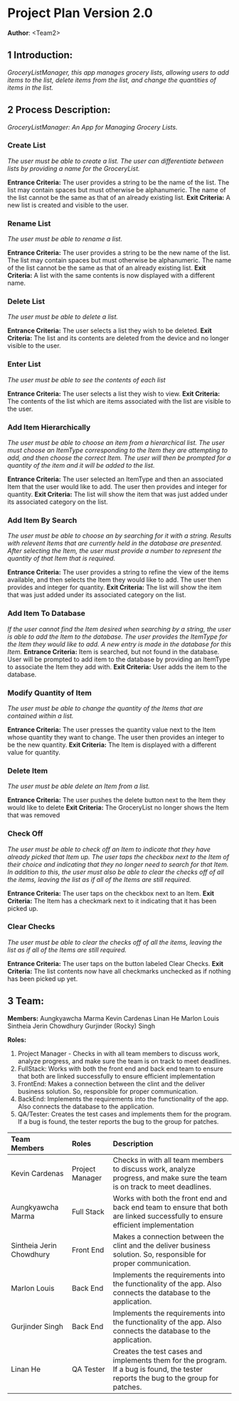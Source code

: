 # Project Plan Version 2.0

**Author**: \<Team2\>

## 1 Introduction:
 *GroceryListManager, this app manages grocery lists, allowing users to add items to the list, delete items from the list, and change the quantities of items in the list.*

## 2 Process Description:
*GroceryListManager: An App for Managing Grocery Lists.*

### Create List
_The user must be able to create a list. The user can differentiate between lists by providing a name for the GroceryList._

__Entrance Criteria:__ The user provides a string to be the name of the list. The list may contain spaces but must otherwise be alphanumeric. The name of the list cannot be the same as that of an already existing list.
__Exit Criteria:__ A new list is created and visible to the user.

### Rename List
_The user must be able to rename a list._

__Entrance Criteria:__ The user provides a string to be the new name of the list. The list may contain spaces but must otherwise be alphanumeric. The name of the list cannot be the same as that of an already existing list.
__Exit Criteria:__ A list with the same contents is now displayed with a different name.

### Delete List
_The user must be able to delete a list._

__Entrance Criteria:__ The user selects a list they wish to be deleted.
__Exit Criteria:__ The list and its contents are deleted from the device and no longer visible to the user.

### Enter List
_The user must be able to see the contents of each list_

__Entrance Criteria:__ The user selects a list they wish to view.
__Exit Criteria:__ The contents of the list which are items associated with the list are visible to the user.

### Add Item Hierarchically
_The user must be able to choose an item from a hierarchical list. The user must choose an ItemType corresponding to the Item they are attempting to add, and then choose the correct Item. The user will then be prompted for a quantity of the item and it will be added to the list._

__Entrance Criteria:__ The user selected an ItemType and then an associated Item that the user would like to add. The user then provides and integer for quantity.
__Exit Criteria:__ The list will show the item that was just added under its associated category on the list.

### Add Item By Search
_The user must be able to choose an by searching for it with a string. Results with relevent Items that are currently held in the database are presented. After selecting the Item, the user must provide a number to represent the quantity of that Item that is required._ 

__Entrance Criteria:__ The user provides a string to refine the view of the items available, and then selects the Item they would like to add. The user then provides and integer for quantity.
__Exit Criteria:__ The list will show the item that was just added under its associated category on the list.

### Add Item To Database
_If the user cannot find the Item desired when searching by a string, the user is able to add the Item to the database. The user provides the ItemType for the Item they would like to add. A new entry is made in the database for this Item._
__Entrance Criteria:__ Item is searched, but not found in the database. User will be prompted to add item to the database by providing an ItemType to associate the Item they add with.
__Exit Criteria:__ User adds the item to the database.

### Modify Quantity of Item
_The user must be able to change the quantity of the Items that are contained within a list._ 

__Entrance Criteria:__ The user presses the quantity value next to the Item whose quantity they want to change. The user then provides an integer to be the new quantity.
__Exit Criteria:__ The Item is displayed with a different value for quantity.

### Delete Item
_The user must be able delete an Item from a list._ 

__Entrance Criteria:__ The user pushes the delete button next to the Item they would like to delete
__Exit Criteria:__ The GroceryList no longer shows the Item that was removed

### Check Off
_The user must be able to check off an Item to indicate that they have already picked that Item up. The user taps the checkbox next to the Item of their choice and indicating that they no longer need to search for that Item. In addition to this, the user must also be able to clear the checks off of all the items, leaving the list as if all of the Items are still required._ 

__Entrance Criteria:__ The user taps on the checkbox next to an Item.
__Exit Criteria:__ The Item has a checkmark next to it indicating that it has been picked up.

### Clear Checks
_The user must be able to clear the checks off of all the items, leaving the list as if all of the Items are still required._ 

__Entrance Criteria:__ The user taps on the button labeled Clear Checks.
__Exit Criteria:__ The list contents now have all checkmarks unchecked as if nothing has been picked up yet.

## 3 Team:
**Members:**
Aungkyawcha Marma
Kevin Cardenas
Linan He
Marlon Louis
Sintheia Jerin Chowdhury
Gurjinder (Rocky) Singh

**Roles:**

1. Project Manager - Checks in with all team members to discuss work, analyze progress, and make sure the team is on track to meet deadlines.
2. FullStack: Works with both the front end and back end team to ensure that both are linked successfully to ensure efficient implementation
3. FrontEnd: Makes a connection between the clint and the deliver business solution. So, responsible for proper communication.
4. BackEnd: Implements the requirements into the functionality of the app. Also connects the database to the application.
5. QA/Tester: Creates the test cases and implements them for the program. If a bug is found, the tester reports the bug to the group for patches.

| Team Members| Roles| Description|
|:---|:---|:---|
|Kevin Cardenas | Project Manager|Checks in with all team members to discuss work, analyze progress, and make sure the team is on track to meet deadlines.|
|Aungkyawcha Marma | Full Stack |Works with both the front end and back end team to ensure that both are linked successfully to ensure efficient implementation |
|Sintheia Jerin Chowdhury | Front End | Makes a connection between the clint and the deliver business solution. So, responsible for proper communication.|
|Marlon Louis | Back End | Implements the requirements into the functionality of the app. Also connects the database to the application. |
|Gurjinder Singh | Back End | Implements the requirements into the functionality of the app. Also connects the database to the application.|
|Linan He | QA Tester| Creates the test cases and implements them for the program. If a bug is found, the tester reports the bug to the group for patches.|